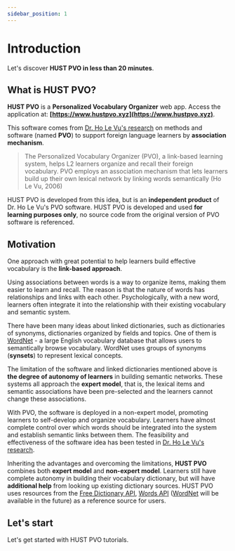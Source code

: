```yaml
---
sidebar_position: 1
---
```


# Introduction

Let's discover **HUST PVO in less than 20 minutes**.

## What is HUST PVO?

**HUST PVO** is a **Personalized Vocabulary Organizer** web app. Access the application at: **[https://www.hustpvo.xyz](https://www.hustpvo.xyz)**.

This software comes from [Dr. Ho Le Vu's research](https://ttu-ir.tdl.org/handle/2346/10813) on methods and software (named **PVO**) to support foreign language learners by **association mechanism**. 
>The Personalized Vocabulary Organizer (PVO), a link-based learning system, helps L2 learners organize and recall their foreign vocabulary. PVO employs an association mechanism that lets learners build up their own lexical network by linking words semantically (Ho Le Vu, 2006)

HUST PVO is developed from this idea, but is an **independent product** of Dr. Ho Le Vu's PVO software. HUST PVO is developed and used **for learning purposes only**, no source code from the original version of PVO software is referenced.

## Motivation

One approach with great potential to help learners build effective vocabulary is the **link-based approach**. 

Using associations between words is a way to organize items, making them easier to learn and recall. The reason is that the nature of words has relationships and links with each other. Psychologically, with a new word, learners often integrate it into the relationship with their existing vocabulary and semantic system. 

There have been many ideas about linked dictionaries, such as dictionaries of synonyms, dictionaries organized by fields and topics. One of them is [WordNet](https://wordnet.princeton.edu/) - a large English vocabulary database that allows users to semantically browse vocabulary. WordNet uses groups of synonyms (**synsets**) to represent lexical concepts. 

The limitation of the software and linked dictionaries mentioned above is **the degree of autonomy of learners** in building semantic networks. These systems all approach the **expert model**, that is, the lexical items and semantic associations have been pre-selected and the learners cannot change these associations. 

With PVO, the software is deployed in a non-expert model, promoting learners to self-develop and organize vocabulary. Learners have almost complete control over which words should be integrated into the system and establish semantic links between them. The feasibility and effectiveness of the software idea has been tested in [Dr. Ho Le Vu's research](https://ttu-ir.tdl.org/handle/2346/10813).

Inheriting the advantages and overcoming the limitations, **HUST PVO** combines both **expert model** and **non-expert model**. Learners still have complete autonomy in building their vocabulary dictionary, but will have **additional help** from looking up existing dictionary sources. HUST PVO uses resources from the [Free Dictionary API](https://dictionaryapi.dev/), [Words API](https://www.wordsapi.com/) ([WordNet](https://wordnet.princeton.edu/) will be available in the future) as a reference source for users.

## Let's start

Let's get started with HUST PVO tutorials.